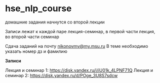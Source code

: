 # hse_nlp_course

домашние задания начнутся со второй лекции 

Записи лежат к каждой паре лекция-семинар, в первой части лекция, во второй части семинар 

Сдача заданий на почту nikonovmv@my.msu.ru
В теме необходимо указать номер дз и фамилию 

**Записи**


Лекция и семинар 1: https://disk.yandex.ru/i/iU01k_4LPNF71Q
Лекция и семинар 2: https://disk.yandex.ru/d/POge_3U8S7sdcw
